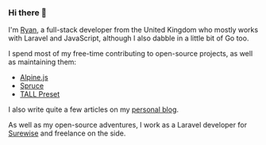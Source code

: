 ### Hi there 👋

I'm [Ryan](https://twitter.com/ryangjchandler), a full-stack developer from the United Kingdom who mostly works with Laravel and JavaScript, although I also dabble in a little bit of Go too.

I spend most of my free-time contributing to open-source projects, as well as maintaining them:

* [Alpine.js](https://github.com/alpinejs)
* [Spruce](https://github.com/ryangjchandler/spruce)
* [TALL Preset](https://github.com/laravel-frontend-presets/tall)

I also write quite a few articles on my [personal blog](https://ryangjchandler.co.uk).

As well as my open-source adventures, I work as a Laravel developer for [Surewise](https://surewise.com) and freelance on the side.

